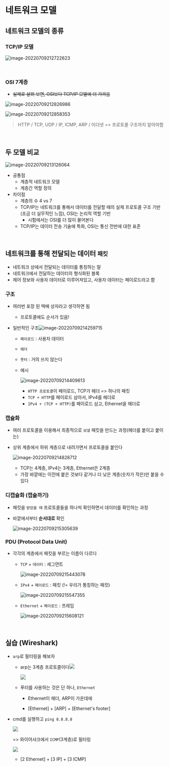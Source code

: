 # 네트워크 모델

## 네트워크 모델의 종류

### TCP/IP 모델

![image-20220709212722623](2장-네트워크-모델.assets/image-20220709212722623.png)

<br/>

### OSI 7계층

* ~~실제로 살펴 보면, OSI보다 TCP/IP 모델에 더 가까움~~

![image-20220709212826986](2장-네트워크-모델.assets/image-20220709212826986.png)

![image-20220709212858353](2장-네트워크-모델.assets/image-20220709212858353.png)

> HTTP / TCP, UDP / IP, ICMP, ARP / 이더넷 => 프로토콜 구조까지 알아야함

<br/>

## 두 모델 비교

![image-20220709213126064](2장-네트워크-모델.assets/image-20220709213126064.png)

* 공통점
  * 계층적 네트워크 모델
  * 계층간 역할 정의
* 차이점
  * 계층의 수 4 vs 7
  * TCP/IP는 네트워크를 통해서 데이터를 전달할 때의 실제 프로토콜 구조 기반(조금 더 실무적인 느낌), OSI는 논리적 역할 기반
    * 시험에서는 OSI를 더 많이 물어본다
  * TCP/IP는 데이터 전송 기술에 특화, OSI는 통신 전반에 대한 표준

<br/>

## 네트워크를 통해 전달되는 데이터 `패킷`

* 네트워크 상에서 전달되는 데이터를 통칭하는 말
* 네트워크에서 전달하는 데이터의 형식화된 블록
* 제어 정보와 사용자 데이터로 이루어져있고, 사용자 데이터는 페이로드라고 함

### 구조

* 여러번 포장 된 택배 상자라고 생각하면 됨
  
  * 프로토콜에도 순서가 있음!

* 일반적인 구조![image-20220709214259715](2장-네트워크-모델.assets/image-20220709214259715.png)
  
  * `페이로드` : 사용자 데이터
  
  * `헤더`
  
  * `풋터` : 거의 쓰지 않는다
  
  * 예시
    
    ![image-20220709214409613](2장-네트워크-모델.assets/image-20220709214409613.png)
    
    * `HTTP 프로토콜`이 페이로드, TCP가 헤더 => 하나의 패킷
    * `TCP + HTTP`를 페이로드 삼아서, IPv4를 헤더로
    * `IPv4 + (TCP + HTTP)`를 페이로드 삼고, Ethernet을 헤더로

### 캡슐화

* 여러 프로토콜을 이용해서 최종적으로 `보낼` 패킷을 만드는 과정(헤더를 붙이고 붙이는)

* 상위 계층에서 하위 계층으로 내려가면서 프로토콜을 붙인다
  
  ![image-20220709214828712](2장-네트워크-모델.assets/image-20220709214828712-16573709111941.png)
  
  * TCP는 4계층, IPv4는 3계층, Ethernet은 2계층
  * 가장 바깥에는 이전에 붙은 것보다 같거나 더 낮은 계층(숫자가 작은)만 붙을 수 있다

### 디캡슐화 (캡슐까기)

* 패킷을 `받았을 때` 프로토콜들을 하나씩 확인하면서 데이터를 확인하는 과정

* 바깥에서부터 **순서대로** 확인
  
  ![image-20220709215305639](2장-네트워크-모델.assets/image-20220709215305639.png)

### PDU (Protocol Data Unit)

* 각각의 계층에서 패킷을 부르는 이름이 다르다
  
  * `TCP` + `데이터` : 세그먼트
    
    ![image-20220709215443078](2장-네트워크-모델.assets/image-20220709215443078.png)
  
  * `IPv4` + `페이로드` : 패킷 (!= 우리가 통칭하는 패킷)
    
    ![image-20220709215547355](2장-네트워크-모델.assets/image-20220709215547355.png)
  
  * `Ethernet` + `페이로드` : 프레임
    
    ![image-20220709215608121](2장-네트워크-모델.assets/image-20220709215608121.png)

<br/>

## 실습 (Wireshark)

* `arp`로 필터링을 해보자
  
  * arp는 3계층 프로토콜이다![](2장-네트워크-모델.assets/2022-07-17-15-20-13-image.png)
    
    ![](2장-네트워크-모델.assets/2022-07-17-15-20-36-image.png)
  
  * 푸터를 사용하는 것은 단 하나, `Ethernet`
    
    * Ethernet이 헤더, ARP이 가운데에
    
    * [Ethernet] + [ARP] + [Ethernet's footer]

* cmd를 실행하고 `ping 8.8.8.8`
  
  ![](2장-네트워크-모델.assets/2022-07-17-15-23-32-image.png)
  
  => 와이어샤크에서 `ICMP`(3계층)로 필터링
  
  ![](2장-네트워크-모델.assets/2022-07-17-15-23-56-image.png)
  
  * [2 Ethernet] + [3 IP] + [3 ICMP]
